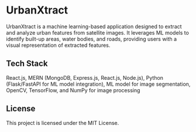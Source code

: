 # UrbanXtract

UrbanXtract is a machine learning-based application designed to extract and analyze urban features from satellite images. It leverages ML models to identify built-up areas, water bodies, and roads, providing users with a visual representation of extracted features.

## Tech Stack
React.js, MERN (MongoDB, Express.js, React.js, Node.js), Python (Flask/FastAPI for ML model integration), ML model for image segmentation, OpenCV, TensorFlow, and NumPy for image processing

## License
This project is licensed under the MIT License.

